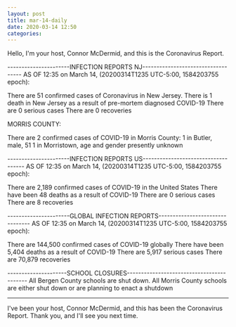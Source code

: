 ```yaml
---
layout: post
title: mar-14-daily
date: 2020-03-14 12:50
categories:
---
```


Hello, I'm your host, Connor McDermid, and this is the Coronavirus Report.


----------------------INFECTION REPORTS NJ-----------------------------------
AS OF 12:35 on March 14, (20200314T1235 UTC-5:00, 1584203755 epoch):

There are 51 confirmed cases of Coronavirus in New Jersey.
There is 1 death in New Jersey as a result of pre-mortem diagnosed COVID-19
There are 0 serious cases
There are 0 recoveries

MORRIS COUNTY:

There are 2 confirmed cases of COVID-19 in Morris County:
1 in Butler, male, 51
1 in Morristown, age and gender presently unknown

----------------------INFECTION REPORTS US------------------------------------
AS OF 12:35 on March 14, (20200314T1235 UTC-5:00, 1584203755 epoch):

There are 2,189 confirmed cases of COVID-19 in the United States
There have been 48 deaths as a result of COVID-19
There are 0 serious cases
There are 8 recoveries

----------------------GLOBAL INFECTION REPORTS--------------------------------
AS OF 12:35 on March 14, (20200314T1235 UTC-5:00, 1584203755 epoch):

There are 144,500 confirmed cases of COVID-19 globally
There have been 5,404 deaths as a result of COVID-19
There are 5,917 serious cases
There are 70,879 recoveries


---------------------SCHOOL CLOSURES------------------------------------------
All Bergen County schools are shut down.
All Morris County schools are either shut down or are planning to enact a shutdown


-------------------------------------------------------------------------------

I've been your host, Connor McDermid, and this has been the Coronavirus Report. Thank you, and I'll see you next time.
